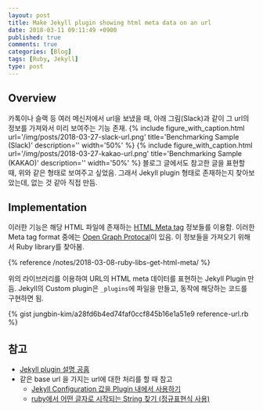 ```yaml
---
layout: post
title: Make Jekyll plugin showing html meta data on an url
date: 2018-03-11 09:11:49 +0900
published: true
comments: true
categories: [Blog]
tags: [Ruby, Jekyll]
type: post
---
```


## Overview 
카톡이나 슬랙 등 여러 메신저에서 url을 보냈을 때, 
아래 그림(Slack)과 같이 그 url의 정보를 가져와서 미리 보여주는 기능 존재.
{% 
   include figure_with_caption.html 
   url='/img/posts/2018-03-27-slack-url.png' 
   title='Benchmarking Sample (Slack)' 
   description=''
   width='50%'
%}
{% 
   include figure_with_caption.html 
   url='/img/posts/2018-03-27-kakao-url.png' 
   title='Benchmarking Sample (KAKAO)' 
   description=''
   width='50%'
%}
블로그 글에서도 참고한 글을 표현할 때, 위와 같은 형태로 보여주고 싶었음. 
그래서 Jekyll plugin 형태로 존재하는지 찾아보았는데, 없는 것 같아 직접 만듬.

## Implementation

이러한 기능은 해당 HTML 파일에 존재하는 
[HTML Meta tag](https://www.w3schools.com/tags/tag_meta.asp) 정보들를 이용함.
이러한 Meta tag format 중에는 [Open Graph Protocal](http://ogp.me/)이 있음.
이 정보들을 가져오기 위해서 Ruby library를 찾아봄.

{% reference /notes/2018-03-08-ruby-libs-get-html-meta/ %} 

위의 라이브러리를 이용하여 URL의 HTML meta 데이터를 표현하는 Jekyll Plugin 만듬.
Jekyll의 Custom plugin은 `_plugins`에 파일을 만들고, 동작에 해당하는 코드를 구현하면 됨. 

{% gist jungbin-kim/a28fd6b4ed74faf0ccf845b16e1a51e9 reference-url.rb %}

## 참고
- [Jekyll plugin 설명 공홈](https://jekyllrb.com/docs/plugins/)
- 같은 base url 을 가지는 url에 대한 처리를 할 때 참고 
    + [Jekyll Configuration 값을 Plugin 내에서 사용하기](https://stackoverflow.com/questions/11410611/get-jekyll-configuration-inside-plugin)
    + [ruby에서 어떤 글자로 시작되는 String 찾기 (정규표현식 사용)](https://stackoverflow.com/a/4130378)
     

